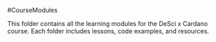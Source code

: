 #CourseModules

This folder contains all the learning modules for the DeSci x Cardano course.
Each folder includes lessons, code examples, and resources.
